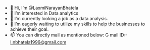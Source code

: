 - 👋 Hi, I’m @LaxmiNarayanBhatela
- 👀 I’m interested in Data analytics
- 🌱 I’m currently looking a job as a data analysis. 
- 💞️ I’m eagerly waiting to utilize my skills to help the businesses to achieve their goal. 
- 📫 You can directly mail as mentioned below:
G mail ID:- l.nbhatela1996@gmail.com


<!---
LaxmiNarayanBhatela/LaxmiNarayanBhatela is a ✨ special ✨ repository because its `README.md` (this file) appears on your GitHub profile.
You can click the Preview link to take a look at your changes.
--->
